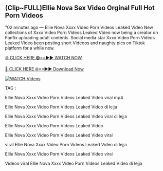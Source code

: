 ## (Clip~FULL)Ellie Nova Sex Video Orginal Full Hot Porn Videos


"02 minutes ago —  Ellie Nova Xxxx Video Porn Videos Leaked Video New collections of   Xxxx Video Porn Videos Leaked Video now being a creator on Fanfix uploading adult contents. Social media star   Xxxx Video Porn Videos Leaked Video been posting short Videoos and naughty pics on Tiktok platform for a while now.


[🌐 CLICK HERE 🟢==►► WATCH NOW](https://cutt.ly/mrqM9kNd)

[🔴 CLICK HERE 🌐==►► Download Now](https://cutt.ly/mrqM9kNd)

[![WATCH Videos](https://i.imgur.com/dJHk4Zq.gif)](https://cutt.ly/mrqM9kNd)


TAG :

Ellie Nova Xxxx Video Porn Videos Leaked Video viral mp4

Ellie Nova Xxxx Video Porn Videos Leaked Video di lejja

Ellie Nova Xxxx Video Porn Videos Leaked Video viral di lejja

Ellie Nova Xxxx Video Porn Videos Leaked Video

Ellie Nova Xxxx Video Porn Videos Leaked Video viral

viral Ellie Nova Xxxx Video Porn Videos Leaked Video di lejja

Ellie Nova Xxxx Video Porn Videos Leaked Video viral

Videoo viral Ellie Nova Xxxx Video Porn Videos Leaked Video di lejja
